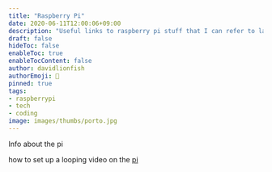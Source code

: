 ```yaml
---
title: "Raspberry Pi"
date: 2020-06-11T12:00:06+09:00
description: "Useful links to raspberry pi stuff that I can refer to later"
draft: false
hideToc: false
enableToc: true
enableTocContent: false
author: davidlionfish
authorEmoji: 👺
pinned: true
tags: 
- raspberrypi
- tech
- coding
image: images/thumbs/porto.jpg
---
```


Info about the pi

how to set up a looping video on the [pi](https://community.spiceworks.com/how_to/135908-loop-a-single-video-on-a-raspberry-pi)